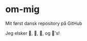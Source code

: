# om-mig
Mit først dansk repository på GitHub

Jeg elsker :penguin:, :pineapple:, :paw_prints:, og :palm_tree:'s!
